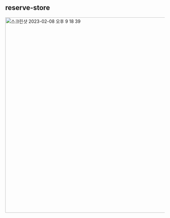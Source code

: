 ## reserve-store

<img width="618" alt="스크린샷 2023-02-08 오후 9 18 39" src="https://user-images.githubusercontent.com/104885245/218769118-2c584067-0b6b-4ce9-ac0f-a4080b127df0.png">
